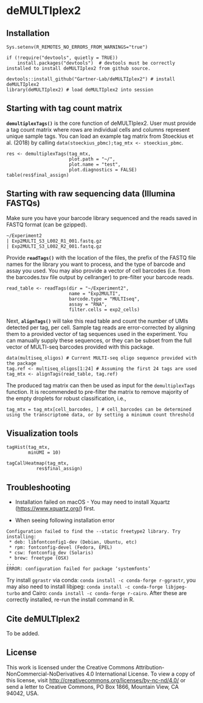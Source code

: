 # deMULTIplex2

## Installation

```
Sys.setenv(R_REMOTES_NO_ERRORS_FROM_WARNINGS="true")

if (!require("devtools", quietly = TRUE))
    install.packages("devtools")  # devtools must be correctly installed to install deMULTIplex2 from github source.

devtools::install_github("Gartner-Lab/deMULTIplex2") # install deMULTIplex2
library(deMULTIplex2) # load deMULTIplex2 into session
```

## Starting with tag count matrix
**`demultiplexTags()`** is the core function of deMULTIplex2. User must provide a tag count matrix where rows are individual cells and columns represent unique sample tags. You can load an example tag matrix from Stoeckius et al. (2018) by calling `data(stoeckius_pbmc);tag_mtx <- stoeckius_pbmc`.

```
res <- demultiplexTags(tag_mtx,
                       plot.path = "~/",
                       plot.name = "test",
                       plot.diagnostics = FALSE)
table(res$final_assign)
```

## Starting with raw sequencing data (Illumina FASTQs)
Make sure you have your barcode library sequenced and the reads saved in FASTQ format (can be gzipped).
```
~/Experiment2
| Exp2MULTI_S3_L002_R1_001.fastq.gz
| Exp2MULTI_S3_L002_R2_001.fastq.gz
```
Provide **`readTags()`** with the location of the files, the prefix of the FASTQ file names for the library you want to process, and the type of barcode and assay you used. You may also provide a vector of cell barcodes (i.e. from the barcodes.tsv file output by cellranger) to pre-filter your barcode reads.
```
read_table <- readTags(dir = "~/Experiment2",
                       name = "Exp2MULTI",
                       barcode.type = "MULTIseq",
                       assay = "RNA",
                       filter.cells = exp2_cells)
```

Next, **`alignTags()`** will take this read table and count the number of UMIs detected per tag, per cell. Sample tag reads are error-corrected by aligning them to a provided vector of tag sequences used in the experiment. You can manually supply these sequences, or they can be subset from the full vector of MULTI-seq barcodes provided with this package. 

```
data(multiseq_oligos) # Current MULTI-seq oligo sequence provided with the package
tag.ref <- multiseq_oligos[1:24] # Assuming the first 24 tags are used
tag_mtx <- alignTags(read_table, tag.ref)
```

The produced tag matrix can then be used as input for the `demultiplexTags` function. It is recommended to pre-filter the matrix to remove majority of the empty droplets for robust classification, i.e.,
```
tag_mtx = tag_mtx[cell_barcodes, ] # cell_barcodes can be determined using the transcriptome data, or by setting a minimum count threshold
```

## Visualization tools

```
tagHist(tag_mtx,
        minUMI = 10)
```
```
tagCallHeatmap(tag_mtx,
           res$final_assign)
```

## Troubleshooting

* Installation failed on macOS - You may need to install Xquartz (https://www.xquartz.org/) first.

* When seeing following installation error

```
Configuration failed to find the --static freetype2 library. Try installing:
 * deb: libfontconfig1-dev (Debian, Ubuntu, etc)
 * rpm: fontconfig-devel (Fedora, EPEL)
 * csw: fontconfig_dev (Solaris)
 * brew: freetype (OSX)
...
ERROR: configuration failed for package ‘systemfonts’
```

Try install `ggrastr` via conda: `conda install -c conda-forge r-ggrastr`, you may also need to install libjpeg: `conda install -c conda-forge libjpeg-turbo` and Cairo: `conda install -c conda-forge r-cairo`. After these are correctly installed, re-run the install command in R.

## Cite deMULTIplex2

To be added.

## License

This work is licensed under the Creative Commons Attribution-NonCommercial-NoDerivatives 4.0 International License. To view a copy of this license, visit http://creativecommons.org/licenses/by-nc-nd/4.0/ or send a letter to Creative Commons, PO Box 1866, Mountain View, CA 94042, USA.




